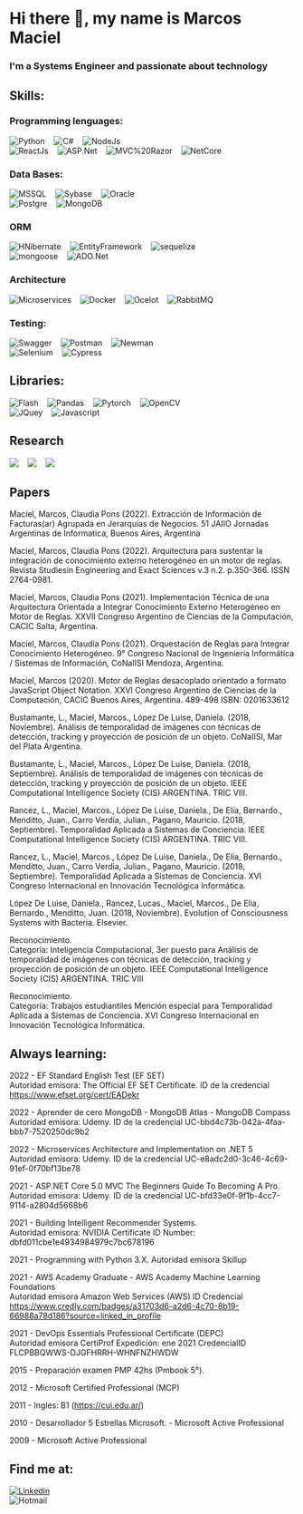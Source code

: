 # Hi there 👋, my name is Marcos Maciel
### I'm a Systems Engineer and passionate about technology

## Skills:
### Programming lenguages:

![Python](https://img.shields.io/badge/Python-blue) &nbsp;&nbsp;
![C#](https://img.shields.io/badge/C%23-blue) &nbsp;&nbsp; 
![NodeJs](https://img.shields.io/badge/NodeJs-blue) &nbsp;&nbsp;  </br>
![ReactJs](https://img.shields.io/badge/ReactJs-blue) &nbsp;&nbsp;
![ASP.Net](https://img.shields.io/badge/ASP.Net-blue) &nbsp;&nbsp; 
![MVC%20Razor](https://img.shields.io/badge/MVC%20Razor-blue) &nbsp;&nbsp; 
![NetCore](https://img.shields.io/badge/NetCore-blue) &nbsp;&nbsp;</br>

### Data Bases:

![MSSQL](https://img.shields.io/badge/MSSQL-blue) &nbsp;&nbsp; 
![Sybase](https://img.shields.io/badge/Sybase-blue) &nbsp;&nbsp; 
![Oracle](https://img.shields.io/badge/Oracle-blue)</br> 
![Postgre](https://img.shields.io/badge/Postgre-blue) &nbsp;&nbsp; 
![MongoDB](https://img.shields.io/badge/MongoDB-blue) &nbsp;&nbsp; </br>

### ORM
![HNibernate](https://img.shields.io/badge/HNibernate-blue) &nbsp;&nbsp;
![EntityFramework](https://img.shields.io/badge/EntityFramework-blue) &nbsp;&nbsp;
![sequelize](https://img.shields.io/badge/Sequelize-blue) &nbsp;&nbsp; </br>
![mongoose](https://img.shields.io/badge/Mongoose-blue) &nbsp;&nbsp; 
![ADO.Net](https://img.shields.io/badge/ADO.Net-blue) &nbsp;&nbsp; </br>

### Architecture
![Microservices](https://img.shields.io/badge/Microservices-blue) &nbsp;&nbsp; 
![Docker](https://img.shields.io/badge/Docker-blue) &nbsp;&nbsp; 
![Ocelot](https://img.shields.io/badge/Ocelot-blue)  &nbsp;&nbsp;
![RabbitMQ](https://img.shields.io/badge/RabbitMQ-blue) &nbsp;&nbsp; </br>

### Testing:
![Swagger](https://img.shields.io/badge/Swagger-blue) &nbsp;&nbsp; 
![Postman](https://img.shields.io/badge/Postman-blue) &nbsp;&nbsp; 
![Newman](https://img.shields.io/badge/Newman-blue) &nbsp;&nbsp; </br> 
![Selenium](https://img.shields.io/badge/Selenium-blue) &nbsp;&nbsp;
![Cypress](https://img.shields.io/badge/Cypress-blue) &nbsp;&nbsp;</br> 

## Libraries:

![Flash](https://img.shields.io/badge/Flash-blue) &nbsp;&nbsp; 
![Pandas](https://img.shields.io/badge/Pandas-blue) &nbsp;&nbsp; 
![Pytorch](https://img.shields.io/badge/Pytorch-blue) &nbsp;&nbsp;
![OpenCV](https://img.shields.io/badge/OpenCV-blue) &nbsp;&nbsp;</br> 
![JQuey](https://img.shields.io/badge/JQuey-blue) &nbsp;&nbsp;
![Javascript](https://img.shields.io/badge/Javascript-blue) &nbsp;&nbsp;</br>

## Research
![](https://img.shields.io/badge/Technology-brightgreen) &nbsp;&nbsp;
![](https://img.shields.io/badge/Computer%20Vision-brightgreen) &nbsp;&nbsp;
![](https://img.shields.io/badge/Artificial%20Intelligence-brightgreen) &nbsp;&nbsp;</br>

## Papers

Maciel, Marcos, Claudia Pons (2022). Extracción de Información de Facturas(ar) Agrupada en Jerarquías de Negocios. 51 JAIIO Jornadas Argentinas de Informatica, Buenos Aires, Argentina </br>

Maciel, Marcos, Claudia Pons (2022). Arquitectura para sustentar la integración de conocimiento externo heterogéneo en un motor de reglas. Revista Studiesin Engineering and Exact Sciences v.3 n.2. p.350-366. ISSN 2764-0981.</br>

Maciel, Marcos, Claudia Pons (2021). Implementación Técnica de una Arquitectura Orientada a Integrar Conocimiento Externo Heterogéneo en Motor de Reglas. XXVII Congreso Argentino de Ciencias de la Computación, CACIC Salta, Argentina.</br>

Maciel, Marcos, Claudia Pons (2021). Orquestación de Reglas para Integrar Conocimiento Heterogéneo. 9° Congreso Nacional de Ingeniería Informática / Sistemas de Información, CoNaIISI Mendoza, Argentina.</br>

Maciel, Marcos (2020). Motor de Reglas desacoplado orientado a formato JavaScript Object Notation. XXVI Congreso Argentino de Ciencias de la Computación, CACIC Buenos Aires, Argentina. 489-498 ISBN: 0201633612 </br>

Bustamante, L., Maciel, Marcos., López De Luise, Daniela. (2018, Noviembre). Análisis de temporalidad de imágenes con técnicas de detección, tracking y proyección de posición de un objeto. CoNaIISI, Mar del Plata Argentina. </br>

Bustamante, L., Maciel, Marcos., López De Luise, Daniela. (2018, Septiembre). Análisis de temporalidad de imágenes con técnicas de detección, tracking y proyección de posición de un objeto. IEEE Computational Intelligence Society (CIS) ARGENTINA. TRIC VIII. </br>

Rancez, L., Maciel, Marcos., López De Luise, Daniela., De Elía, Bernardo., Menditto, Juan., Carro Verdia, Julian., Pagano, Mauricio. (2018, Septiembre). Temporalidad Aplicada a Sistemas de Conciencia. IEEE Computational Intelligence Society (CIS) ARGENTINA. TRIC VIII. </br>

Rancez, L., Maciel, Marcos., López De Luise, Daniela., De Elía, Bernardo., Menditto, Juan., Carro Verdia, Julian., Pagano, Mauricio. (2018, Septiembre). Temporalidad Aplicada a Sistemas de Conciencia. XVI Congreso Internacional en Innovación Tecnológica Informática.
</br>

López De Luise, Daniela., Rancez, Lucas., Maciel, Marcos., De Elía, Bernardo., Menditto, Juan. (2018, Noviembre). Evolution of Consciousness Systems with Bacteria. Elsevier. </br>

Reconocimiento. </br>
Categoría: Inteligencia Computacional, 3er puesto para Análisis de temporalidad de imágenes con técnicas de detección, tracking y proyección de posición de un objeto. IEEE Computational Intelligence Society (CIS) ARGENTINA. TRIC VIII </br>

Reconocimiento. </br>
Categoría: Trabajos estudiantiles Mención especial para Temporalidad Aplicada a Sistemas de Conciencia. XVI Congreso Internacional en Innovación Tecnológica Informática. </br>

## Always learning:

2022 - EF Standard English Test (EF SET) </br>
Autoridad emisora: The Official EF SET Certificate. ID de la credencial https://www.efset.org/cert/EADekr </br>

2022 - Aprender de cero MongoDB - MongoDB Atlas - MongoDB Compass </br>
Autoridad emisora: Udemy. ID de la credencial UC-bbd4c73b-042a-4faa-bbb7-7520250dc9b2 </br>

2022 - Microservices Architecture and Implementation on .NET 5 </br>
Autoridad emisora: Udemy. ID de la credencial UC-e8adc2d0-3c46-4c69-91ef-0f70bf13be78 </br>

2021 - ASP.NET Core 5.0 MVC The Beginners Guide To Becoming A Pro. </br>
Autoridad emisora: Udemy. ID de la credencial UC-bfd33e0f-9f1b-4cc7-9114-a2804d5668b6 </br>

2021 - Building Intelligent Recommender Systems. </br>
Autoridad emisora: NVIDIA Certificate ID Number: dbfd011cbe1e4934984979c7bc678196 </br>

2021 - Programming with Python 3.X. Autoridad emisora Skillup </br>

2021 - AWS Academy Graduate - AWS Academy Machine Learning Foundations </br> 
Autoridad emisora Amazon Web Services (AWS) ID Credencial https://www.credly.com/badges/a31703d6-a2d6-4c70-8b19-66988a78d186?source=linked_in_profile </br>

2021 - DevOps Essentials Professional Certificate (DEPC) </br> 
Autoridad emisora CertiProf Expedición: ene 2021 CredencialID FLCPBBQWWS-DJGFHRRH-WHNFNZHWDW </br>

2015 - Preparación examen PMP 42hs (Pmbook 5°). </br>

2012 - Microsoft Certified Professional (MCP) </br> 

2011 - Ingles: B1 (https://cui.edu.ar/) </br> 

2010 - Desarrollador 5 Estrellas Microsoft. - Microsoft Active Professional </br>

2009 - Microsoft Active Professional </br>

## Find me at:

[![Linkedin](https://img.shields.io/badge/Linkedin-Marcos-blue)](https://www.linkedin.com/in/marcos-maciel-631210170/)</br>
![Hotmail](https://img.shields.io/badge/Hotmail-mmaciel03@hotmail.com-blue)</br>


<!--
**mmaciel03/mmaciel03** is a ✨ _special_ ✨ repository because its `README.md` (this file) appears on your GitHub profile.

Here are some ideas to get you started:

- 🔭 I’m currently working on ...
- 🌱 I’m currently learning ...
- 👯 I’m looking to collaborate on ...
- 🤔 I’m looking for help with ...
- 💬 Ask me about ...
- 📫 How to reach me: ...
- 😄 Pronouns: ...
- ⚡ Fun fact: ...
-->
